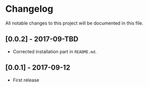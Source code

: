 # Changelog

All notable changes to this project will be documented in this file.

## [0.0.2] - 2017-09-TBD

- Corrected installation part in `README.md`.

## [0.0.1] - 2017-09-12

- First release
